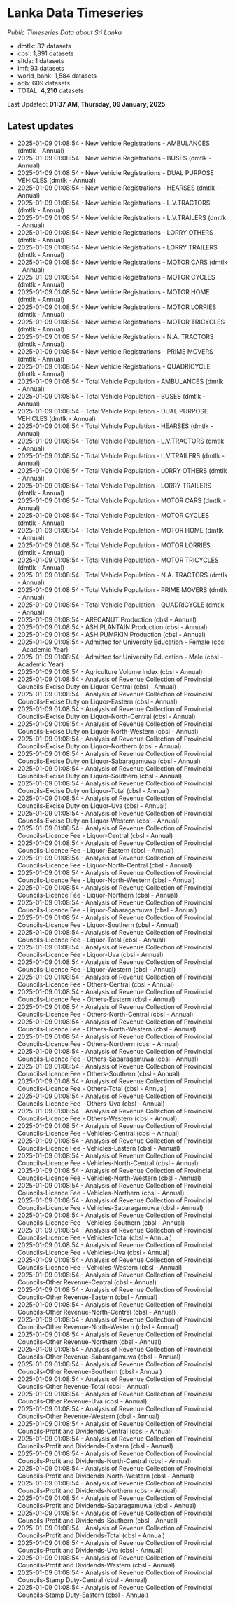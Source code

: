 # Lanka Data Timeseries
*Public Timeseries Data about Sri Lanka*

* dmtlk: 32 datasets
* cbsl: 1,891 datasets
* sltda: 1 datasets
* imf: 93 datasets
* world_bank: 1,584 datasets
* adb: 609 datasets
* TOTAL: **4,210** datasets

Last Updated: **01:37 AM, Thursday, 09 January, 2025**

## Latest updates

* 2025-01-09 01:08:54 - New Vehicle Registrations - AMBULANCES (dmtlk - Annual)
* 2025-01-09 01:08:54 - New Vehicle Registrations - BUSES (dmtlk - Annual)
* 2025-01-09 01:08:54 - New Vehicle Registrations - DUAL PURPOSE VEHICLES (dmtlk - Annual)
* 2025-01-09 01:08:54 - New Vehicle Registrations - HEARSES (dmtlk - Annual)
* 2025-01-09 01:08:54 - New Vehicle Registrations - L.V.TRACTORS (dmtlk - Annual)
* 2025-01-09 01:08:54 - New Vehicle Registrations - L.V.TRAILERS (dmtlk - Annual)
* 2025-01-09 01:08:54 - New Vehicle Registrations - LORRY OTHERS (dmtlk - Annual)
* 2025-01-09 01:08:54 - New Vehicle Registrations - LORRY TRAILERS (dmtlk - Annual)
* 2025-01-09 01:08:54 - New Vehicle Registrations - MOTOR CARS (dmtlk - Annual)
* 2025-01-09 01:08:54 - New Vehicle Registrations - MOTOR CYCLES (dmtlk - Annual)
* 2025-01-09 01:08:54 - New Vehicle Registrations - MOTOR HOME (dmtlk - Annual)
* 2025-01-09 01:08:54 - New Vehicle Registrations - MOTOR LORRIES (dmtlk - Annual)
* 2025-01-09 01:08:54 - New Vehicle Registrations - MOTOR TRICYCLES (dmtlk - Annual)
* 2025-01-09 01:08:54 - New Vehicle Registrations - N.A. TRACTORS (dmtlk - Annual)
* 2025-01-09 01:08:54 - New Vehicle Registrations - PRIME MOVERS (dmtlk - Annual)
* 2025-01-09 01:08:54 - New Vehicle Registrations - QUADRICYCLE (dmtlk - Annual)
* 2025-01-09 01:08:54 - Total Vehicle Population - AMBULANCES (dmtlk - Annual)
* 2025-01-09 01:08:54 - Total Vehicle Population - BUSES (dmtlk - Annual)
* 2025-01-09 01:08:54 - Total Vehicle Population - DUAL PURPOSE VEHICLES (dmtlk - Annual)
* 2025-01-09 01:08:54 - Total Vehicle Population - HEARSES (dmtlk - Annual)
* 2025-01-09 01:08:54 - Total Vehicle Population - L.V.TRACTORS (dmtlk - Annual)
* 2025-01-09 01:08:54 - Total Vehicle Population - L.V.TRAILERS (dmtlk - Annual)
* 2025-01-09 01:08:54 - Total Vehicle Population - LORRY OTHERS (dmtlk - Annual)
* 2025-01-09 01:08:54 - Total Vehicle Population - LORRY TRAILERS (dmtlk - Annual)
* 2025-01-09 01:08:54 - Total Vehicle Population - MOTOR CARS (dmtlk - Annual)
* 2025-01-09 01:08:54 - Total Vehicle Population - MOTOR CYCLES (dmtlk - Annual)
* 2025-01-09 01:08:54 - Total Vehicle Population - MOTOR HOME (dmtlk - Annual)
* 2025-01-09 01:08:54 - Total Vehicle Population - MOTOR LORRIES (dmtlk - Annual)
* 2025-01-09 01:08:54 - Total Vehicle Population - MOTOR TRICYCLES (dmtlk - Annual)
* 2025-01-09 01:08:54 - Total Vehicle Population - N.A. TRACTORS (dmtlk - Annual)
* 2025-01-09 01:08:54 - Total Vehicle Population - PRIME MOVERS (dmtlk - Annual)
* 2025-01-09 01:08:54 - Total Vehicle Population - QUADRICYCLE (dmtlk - Annual)
* 2025-01-09 01:08:54 - ARECANUT Production (cbsl - Annual)
* 2025-01-09 01:08:54 - ASH PLANTAIN Production (cbsl - Annual)
* 2025-01-09 01:08:54 - ASH PUMPKIN Production (cbsl - Annual)
* 2025-01-09 01:08:54 - Admitted for University Education - Female (cbsl - Academic Year)
* 2025-01-09 01:08:54 - Admitted for University Education - Male (cbsl - Academic Year)
* 2025-01-09 01:08:54 - Agriculture Volume Index (cbsl - Annual)
* 2025-01-09 01:08:54 - Analysis of Revenue Collection of Provincial Councils-Excise Duty on Liquor-Central (cbsl - Annual)
* 2025-01-09 01:08:54 - Analysis of Revenue Collection of Provincial Councils-Excise Duty on Liquor-Eastern (cbsl - Annual)
* 2025-01-09 01:08:54 - Analysis of Revenue Collection of Provincial Councils-Excise Duty on Liquor-North-Central (cbsl - Annual)
* 2025-01-09 01:08:54 - Analysis of Revenue Collection of Provincial Councils-Excise Duty on Liquor-North-Western (cbsl - Annual)
* 2025-01-09 01:08:54 - Analysis of Revenue Collection of Provincial Councils-Excise Duty on Liquor-Northern (cbsl - Annual)
* 2025-01-09 01:08:54 - Analysis of Revenue Collection of Provincial Councils-Excise Duty on Liquor-Sabaragamuwa (cbsl - Annual)
* 2025-01-09 01:08:54 - Analysis of Revenue Collection of Provincial Councils-Excise Duty on Liquor-Southern (cbsl - Annual)
* 2025-01-09 01:08:54 - Analysis of Revenue Collection of Provincial Councils-Excise Duty on Liquor-Total (cbsl - Annual)
* 2025-01-09 01:08:54 - Analysis of Revenue Collection of Provincial Councils-Excise Duty on Liquor-Uva (cbsl - Annual)
* 2025-01-09 01:08:54 - Analysis of Revenue Collection of Provincial Councils-Excise Duty on Liquor-Western (cbsl - Annual)
* 2025-01-09 01:08:54 - Analysis of Revenue Collection of Provincial Councils-Licence Fee - Liquor-Central (cbsl - Annual)
* 2025-01-09 01:08:54 - Analysis of Revenue Collection of Provincial Councils-Licence Fee - Liquor-Eastern (cbsl - Annual)
* 2025-01-09 01:08:54 - Analysis of Revenue Collection of Provincial Councils-Licence Fee - Liquor-North-Central (cbsl - Annual)
* 2025-01-09 01:08:54 - Analysis of Revenue Collection of Provincial Councils-Licence Fee - Liquor-North-Western (cbsl - Annual)
* 2025-01-09 01:08:54 - Analysis of Revenue Collection of Provincial Councils-Licence Fee - Liquor-Northern (cbsl - Annual)
* 2025-01-09 01:08:54 - Analysis of Revenue Collection of Provincial Councils-Licence Fee - Liquor-Sabaragamuwa (cbsl - Annual)
* 2025-01-09 01:08:54 - Analysis of Revenue Collection of Provincial Councils-Licence Fee - Liquor-Southern (cbsl - Annual)
* 2025-01-09 01:08:54 - Analysis of Revenue Collection of Provincial Councils-Licence Fee - Liquor-Total (cbsl - Annual)
* 2025-01-09 01:08:54 - Analysis of Revenue Collection of Provincial Councils-Licence Fee - Liquor-Uva (cbsl - Annual)
* 2025-01-09 01:08:54 - Analysis of Revenue Collection of Provincial Councils-Licence Fee - Liquor-Western (cbsl - Annual)
* 2025-01-09 01:08:54 - Analysis of Revenue Collection of Provincial Councils-Licence Fee - Others-Central (cbsl - Annual)
* 2025-01-09 01:08:54 - Analysis of Revenue Collection of Provincial Councils-Licence Fee - Others-Eastern (cbsl - Annual)
* 2025-01-09 01:08:54 - Analysis of Revenue Collection of Provincial Councils-Licence Fee - Others-North-Central (cbsl - Annual)
* 2025-01-09 01:08:54 - Analysis of Revenue Collection of Provincial Councils-Licence Fee - Others-North-Western (cbsl - Annual)
* 2025-01-09 01:08:54 - Analysis of Revenue Collection of Provincial Councils-Licence Fee - Others-Northern (cbsl - Annual)
* 2025-01-09 01:08:54 - Analysis of Revenue Collection of Provincial Councils-Licence Fee - Others-Sabaragamuwa (cbsl - Annual)
* 2025-01-09 01:08:54 - Analysis of Revenue Collection of Provincial Councils-Licence Fee - Others-Southern (cbsl - Annual)
* 2025-01-09 01:08:54 - Analysis of Revenue Collection of Provincial Councils-Licence Fee - Others-Total (cbsl - Annual)
* 2025-01-09 01:08:54 - Analysis of Revenue Collection of Provincial Councils-Licence Fee - Others-Uva (cbsl - Annual)
* 2025-01-09 01:08:54 - Analysis of Revenue Collection of Provincial Councils-Licence Fee - Others-Western (cbsl - Annual)
* 2025-01-09 01:08:54 - Analysis of Revenue Collection of Provincial Councils-Licence Fee - Vehicles-Central (cbsl - Annual)
* 2025-01-09 01:08:54 - Analysis of Revenue Collection of Provincial Councils-Licence Fee - Vehicles-Eastern (cbsl - Annual)
* 2025-01-09 01:08:54 - Analysis of Revenue Collection of Provincial Councils-Licence Fee - Vehicles-North-Central (cbsl - Annual)
* 2025-01-09 01:08:54 - Analysis of Revenue Collection of Provincial Councils-Licence Fee - Vehicles-North-Western (cbsl - Annual)
* 2025-01-09 01:08:54 - Analysis of Revenue Collection of Provincial Councils-Licence Fee - Vehicles-Northern (cbsl - Annual)
* 2025-01-09 01:08:54 - Analysis of Revenue Collection of Provincial Councils-Licence Fee - Vehicles-Sabaragamuwa (cbsl - Annual)
* 2025-01-09 01:08:54 - Analysis of Revenue Collection of Provincial Councils-Licence Fee - Vehicles-Southern (cbsl - Annual)
* 2025-01-09 01:08:54 - Analysis of Revenue Collection of Provincial Councils-Licence Fee - Vehicles-Total (cbsl - Annual)
* 2025-01-09 01:08:54 - Analysis of Revenue Collection of Provincial Councils-Licence Fee - Vehicles-Uva (cbsl - Annual)
* 2025-01-09 01:08:54 - Analysis of Revenue Collection of Provincial Councils-Licence Fee - Vehicles-Western (cbsl - Annual)
* 2025-01-09 01:08:54 - Analysis of Revenue Collection of Provincial Councils-Other Revenue-Central (cbsl - Annual)
* 2025-01-09 01:08:54 - Analysis of Revenue Collection of Provincial Councils-Other Revenue-Eastern (cbsl - Annual)
* 2025-01-09 01:08:54 - Analysis of Revenue Collection of Provincial Councils-Other Revenue-North-Central (cbsl - Annual)
* 2025-01-09 01:08:54 - Analysis of Revenue Collection of Provincial Councils-Other Revenue-North-Western (cbsl - Annual)
* 2025-01-09 01:08:54 - Analysis of Revenue Collection of Provincial Councils-Other Revenue-Northern (cbsl - Annual)
* 2025-01-09 01:08:54 - Analysis of Revenue Collection of Provincial Councils-Other Revenue-Sabaragamuwa (cbsl - Annual)
* 2025-01-09 01:08:54 - Analysis of Revenue Collection of Provincial Councils-Other Revenue-Southern (cbsl - Annual)
* 2025-01-09 01:08:54 - Analysis of Revenue Collection of Provincial Councils-Other Revenue-Total (cbsl - Annual)
* 2025-01-09 01:08:54 - Analysis of Revenue Collection of Provincial Councils-Other Revenue-Uva (cbsl - Annual)
* 2025-01-09 01:08:54 - Analysis of Revenue Collection of Provincial Councils-Other Revenue-Western (cbsl - Annual)
* 2025-01-09 01:08:54 - Analysis of Revenue Collection of Provincial Councils-Profit and Dividends-Central (cbsl - Annual)
* 2025-01-09 01:08:54 - Analysis of Revenue Collection of Provincial Councils-Profit and Dividends-Eastern (cbsl - Annual)
* 2025-01-09 01:08:54 - Analysis of Revenue Collection of Provincial Councils-Profit and Dividends-North-Central (cbsl - Annual)
* 2025-01-09 01:08:54 - Analysis of Revenue Collection of Provincial Councils-Profit and Dividends-North-Western (cbsl - Annual)
* 2025-01-09 01:08:54 - Analysis of Revenue Collection of Provincial Councils-Profit and Dividends-Northern (cbsl - Annual)
* 2025-01-09 01:08:54 - Analysis of Revenue Collection of Provincial Councils-Profit and Dividends-Sabaragamuwa (cbsl - Annual)
* 2025-01-09 01:08:54 - Analysis of Revenue Collection of Provincial Councils-Profit and Dividends-Southern (cbsl - Annual)
* 2025-01-09 01:08:54 - Analysis of Revenue Collection of Provincial Councils-Profit and Dividends-Total (cbsl - Annual)
* 2025-01-09 01:08:54 - Analysis of Revenue Collection of Provincial Councils-Profit and Dividends-Uva (cbsl - Annual)
* 2025-01-09 01:08:54 - Analysis of Revenue Collection of Provincial Councils-Profit and Dividends-Western (cbsl - Annual)
* 2025-01-09 01:08:54 - Analysis of Revenue Collection of Provincial Councils-Stamp Duty-Central (cbsl - Annual)
* 2025-01-09 01:08:54 - Analysis of Revenue Collection of Provincial Councils-Stamp Duty-Eastern (cbsl - Annual)
